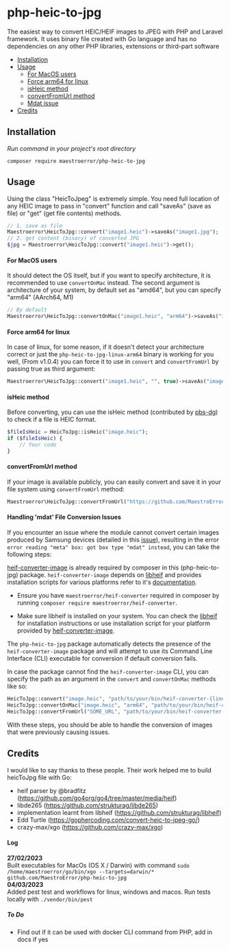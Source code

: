 # php-heic-to-jpg
The easiest way to convert HEIC/HEIF images to JPEG with PHP and Laravel framework. It uses binary file created with Go language and has no dependencies on any other PHP libraries, extensions or third-part software       
- [Installation](#installation)
- [Usage](#usage)
    - [For MacOS users](#for-macos-users)
    - [Force arm64 for linux](#force-arm64-for-linux)
    - [isHeic method](#isheic-method)
    - [convertFromUrl method](#convertfromurl-method)
    - [Mdat issue](##handling-mdat-file-conversion-issues)
- [Credits](#credits)
          
## Installation       
*Run command in your project's root directory*
```
composer require maestroerror/php-heic-to-jpg
```

## Usage
Using the class "HeicToJpeg" is extremely simple. You need full location of any HEIC image to pass in "convert" function and call "saveAs" (save as file) or "get" (get file contents) methods.
```php
// 1. save as file
Maestroerror\HeicToJpg::convert("image1.heic")->saveAs("image1.jpg");
// 2. get content (binary) of converted JPG
$jpg = Maestroerror\HeicToJpg::convert("image1.heic")->get();
```
         
#### For MacOS users
It should detect the OS itself, but if you want to specify architecture, it is recommended to use `convertOnMac` instead. The second argument is architecture of your system, by default set as "amd64", but you can specify "arm64" (AArch64, M1)
```php
// By default
Maestroerror\HeicToJpg::convertOnMac("image1.heic", "arm64")->saveAs("image1.jpg");
```
         
#### Force arm64 for linux
In case of linux, for some reason, if it doesn't detect your architecture correct or just the `php-heic-to-jpg-linux-arm64` binary is working for you well, (From v1.0.4) you can force it to use in `convert` and `convertFromUrl` by passing true as third argument:
```php
Maestroerror\HeicToJpg::convert("image1.heic", "", true)->saveAs("image.jpg");
```

#### isHeic method      
Before converting, you can use the isHeic method (contributed by [pbs-dg](https://github.com/pbs-dg)) to check if a file is HEIC format.
```php
$fileIsHeic = HeicToJpg::isHeic("image.heic");
if ($fileIsHeic) {
    // Your code
}
```

#### convertFromUrl method      
If your image is available publicly, you can easily convert and save it in your file system using `convertFromUrl` method:
```php
Maestroerror\HeicToJpg::convertFromUrl("https://github.com/MaestroError/php-heic-to-jpg/raw/maestro/tests/Unit/images/image1.heic")->saveAs("image1.jpg");
```

#### Handling 'mdat' File Conversion Issues

If you encounter an issue where the module cannot convert certain images produced by Samsung devices (detailed in this [issue](https://github.com/MaestroError/php-heic-to-jpg/issues/15)), resulting in the error `error reading "meta" box: got box type "mdat" instead`, you can take the following steps:

[heif-converter-image](https://github.com/MaestroError/heif-converter-image) is already required by composer in this (php-heic-to-jpg) package. `heif-converter-image` depends on [libheif](https://github.com/strukturag/libheif) and provides installation scripts for various platforms refer to it's [documentation](https://github.com/MaestroError/heif-converter-image).

- Ensure you have `maestroerror/heif-converter` required in composer by running `composer require maestroerror/heif-converter`.

- Make sure libheif is installed on your system. You can check the [libheif](https://github.com/strukturag/libheif) for installation instructions or use installation script for your platform provided by [heif-converter-image](https://github.com/MaestroError/heif-converter-image).

The `php-heic-to-jpg` package automatically detects the presence of the `heif-converter-image` package and will attempt to use its Command Line Interface (CLI) executable for conversion if default conversion fails.

In case the package cannot find the `heif-converter-image` CLI, you can specify the path as an argument in the `convert` and `convertOnMac` methods like so:

```php
HeicToJpg::convert("image.heic", "path/to/your/bin/heif-converter-{linux/windows/macos}")->saveAs("image.jpg");
HeicToJpg::convertOnMac("image.heic", "arm64", "path/to/your/bin/heif-converter-macos")->saveAs("image.jpg");
HeicToJpg::convertFromUrl("SOME_URL", "path/to/your/bin/heif-converter-{linux/windows/macos}")->saveAs("image.jpg");
```
With these steps, you should be able to handle the conversion of images that were previously causing issues.

## Credits
I would like to say thanks to these people. Their work helped me to build heicToJpg file with Go:
- heif parser by @bradfitz (https://github.com/go4org/go4/tree/master/media/heif)
- libde265 (https://github.com/strukturag/libde265)
- implementation learnt from libheif (https://github.com/strukturag/libheif)
- Edd Turtle (https://gophercoding.com/convert-heic-to-jpeg-go/)
- crazy-max/xgo (https://github.com/crazy-max/xgo)


#### Log
**27/02/2023**       
Built executables for MacOs (OS X / Darwin) with command `sudo /home/maestroerror/go/bin/xgo --targets=darwin/*  github.com/MaestroError/php-heic-to-jpg`        
**04/03/2023**         
Added pest test and workflows for linux, windows and macos. Run tests locally with `./vendor/bin/pest`


##### To Do
- Find out if it can be used with docker CLI command from PHP, add in docs if yes
        